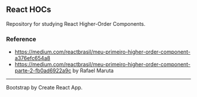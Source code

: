 ## React HOCs

Repository for studying React Higher-Order Components.

### Reference
- https://medium.com/reactbrasil/meu-primeiro-higher-order-component-a376efc654a8
- https://medium.com/reactbrasil/meu-primeiro-higher-order-component-parte-2-fb0ad6922a9c
by Rafael Maruta

----

Bootstrap by Create React App.